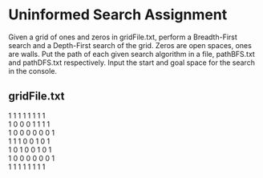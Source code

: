 # Uninformed Search Assignment
Given a grid of ones and zeros in gridFile.txt,
perform a Breadth-First search and a Depth-First search of the grid.
Zeros are open spaces, ones are walls.
Put the path of each given search algorithm in a file, pathBFS.txt and pathDFS.txt respectively.
Input the start and goal space for the search in the console.

## gridFile.txt
1 1 1 1 1 1 1 1  
1 0 0 0 1 1 1 1  
1 0 0 0 0 0 0 1  
1 1 1 0 0 1 0 1  
1 0 1 0 0 1 0 1  
1 0 0 0 0 0 0 1  
1 1 1 1 1 1 1 1  

